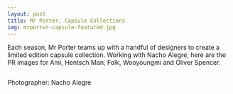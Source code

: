 ```yaml
---
layout: post
title: Mr Porter, Capsule Collections
img: mrporter-capsule-featured.jpg
---
```


Each season, Mr Porter teams up with a handful of designers to create a limited edition capsule collection. Working with Nacho Alegre, here are the PR images for Ami, Hentsch Man, Folk, Wooyoungmi and Oliver Spencer.

<div><img src="{{ site.url }}/public/images/mrporter-capsule-ami1.jpg" alt=""></div>

<div><img src="{{ site.url }}/public/images/mrporter-capsule-ami2.jpg" alt=""></div>

<div><img src="{{ site.url }}/public/images/mrporter-capsule-ami3.jpg" alt=""></div>

<div><img src="{{ site.url }}/public/images/mrporter-capsule-hentsch-man2.jpg" alt=""></div>

<div><img src="{{ site.url }}/public/images/mrporter-capsule-hentsch-man1.jpg" alt=""></div>

Photographer: Nacho Alegre